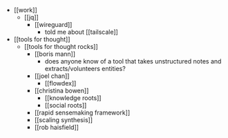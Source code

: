 - [[work]]
  - [[jq]]
    - [[wireguard]]
      - told me about [[tailscale]]
- [[tools for thought]]
  - [[tools for thought rocks]]
    - [[boris mann]]
      - does anyone know of a tool that takes unstructured notes and extracts/volunteers entities?
    - [[joel chan]]
      - [[flowdex]]
    - [[christina bowen]]
      - [[knowledge roots]]
      - [[social roots]]
    - [[rapid sensemaking framework]]
    - [[scaling synthesis]]
    - [[rob haisfield]]

